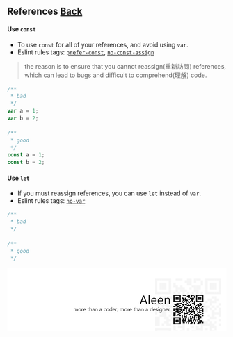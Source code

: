 ## References [**Back**](./../README.md)

#### Use `const`
- To use `const` for all of your references, and avoid using `var`.
- Eslint rules tags: [`prefer-const`](http://eslint.org/docs/rules/prefer-const.html), [`no-const-assign`](http://eslint.org/docs/rules/no-const-assign.html)

> the reason is to ensure that you cannot reassign(重新訪問) references, which can lead to bugs and difficult to comprehend(理解) code.

```js
/**
 * bad 
 */
var a = 1;
var b = 2;

/**
 * good
 */
const a = 1;
const b = 2;
```

#### Use `let`
- If you must reassign references, you can use `let` instead of `var`.
- Eslint rules tags: [`no-var`](http://eslint.org/docs/rules/no-var.html)

```js
/**
 * bad
 */
 
/**
 * good
 */
```

<a href="http://aleen42.github.io/" target="_blank" ><img src="./../pic/tail.gif"></a>